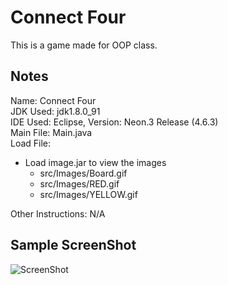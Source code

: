# Connect Four

This is a game made for OOP class. <br>

## Notes

Name: Connect Four <br>
JDK Used: jdk1.8.0_91 <br>
IDE Used: Eclipse, Version: Neon.3 Release (4.6.3) <br>
Main File: Main.java <br>
Load File: <br>
- Load image.jar to view the images <br>
	- src/Images/Board.gif <br>
	- src/Images/RED.gif <br>
	- src/Images/YELLOW.gif <br>

Other Instructions: N/A <br>

## Sample ScreenShot
![ScreenShot](https://image.ibb.co/mJWc4x/Connect_Four_Demo.jpg)

